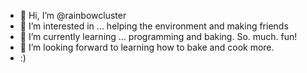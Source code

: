 - 👋 Hi, I’m @rainbowcluster
- 👀 I’m interested in ... helping the environment and making friends
- 🌱 I’m currently learning ... programming and baking. So. much. fun!
- 💞️ I’m looking forward to learning how to bake and cook more.
- :)
